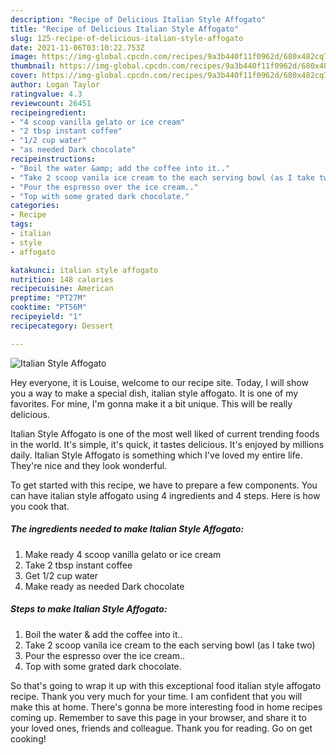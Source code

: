 ```yaml
---
description: "Recipe of Delicious Italian Style Affogato"
title: "Recipe of Delicious Italian Style Affogato"
slug: 125-recipe-of-delicious-italian-style-affogato
date: 2021-11-06T03:10:22.753Z
image: https://img-global.cpcdn.com/recipes/9a3b440f11f0962d/680x482cq70/italian-style-affogato-recipe-main-photo.jpg
thumbnail: https://img-global.cpcdn.com/recipes/9a3b440f11f0962d/680x482cq70/italian-style-affogato-recipe-main-photo.jpg
cover: https://img-global.cpcdn.com/recipes/9a3b440f11f0962d/680x482cq70/italian-style-affogato-recipe-main-photo.jpg
author: Logan Taylor
ratingvalue: 4.3
reviewcount: 26451
recipeingredient:
- "4 scoop vanilla gelato or ice cream"
- "2 tbsp instant coffee"
- "1/2 cup water"
- "as needed Dark chocolate"
recipeinstructions:
- "Boil the water &amp; add the coffee into it.."
- "Take 2 scoop vanila ice cream to the each serving bowl (as I take two)"
- "Pour the espresso over the ice cream.."
- "Top with some grated dark chocolate."
categories:
- Recipe
tags:
- italian
- style
- affogato

katakunci: italian style affogato 
nutrition: 148 calories
recipecuisine: American
preptime: "PT27M"
cooktime: "PT56M"
recipeyield: "1"
recipecategory: Dessert

---
```



![Italian Style Affogato](https://img-global.cpcdn.com/recipes/9a3b440f11f0962d/680x482cq70/italian-style-affogato-recipe-main-photo.jpg)

Hey everyone, it is Louise, welcome to our recipe site. Today, I will show you a way to make a special dish, italian style affogato. It is one of my favorites. For mine, I'm gonna make it a bit unique. This will be really delicious.

Italian Style Affogato is one of the most well liked of current trending foods in the world. It's simple, it's quick, it tastes delicious. It's enjoyed by millions daily. Italian Style Affogato is something which I've loved my entire life. They're nice and they look wonderful.




To get started with this recipe, we have to prepare a few components. You can have italian style affogato using 4 ingredients and 4 steps. Here is how you cook that.

<!--inarticleads1-->

##### The ingredients needed to make Italian Style Affogato:

1. Make ready 4 scoop vanilla gelato or ice cream
1. Take 2 tbsp instant coffee
1. Get 1/2 cup water
1. Make ready as needed Dark chocolate




<!--inarticleads2-->

##### Steps to make Italian Style Affogato:

1. Boil the water &amp; add the coffee into it..
1. Take 2 scoop vanila ice cream to the each serving bowl (as I take two)
1. Pour the espresso over the ice cream..
1. Top with some grated dark chocolate.




So that's going to wrap it up with this exceptional food italian style affogato recipe. Thank you very much for your time. I am confident that you will make this at home. There's gonna be more interesting food in home recipes coming up. Remember to save this page in your browser, and share it to your loved ones, friends and colleague. Thank you for reading. Go on get cooking!
